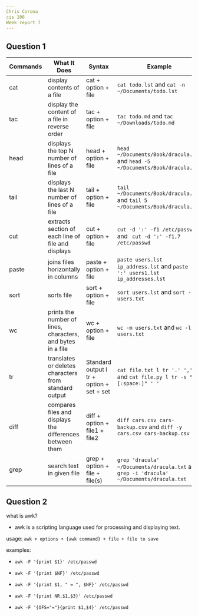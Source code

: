 ```yaml
---
Chris Corona
cis 106
Week report 7
---
```


## Question 1

 | Commands | What It Does                                                | Syntax                                    | Example                                                                                  |
 | -------- | ----------------------------------------------------------- | ----------------------------------------- | ---------------------------------------------------------------------------------------- |
 | cat      | display contents of a file                                  | cat + option + file        | `cat todo.lst` and `cat -n ~/Documents/todo.lst`                                            |
 | tac      | display the content of a file in reverse order              | tac + option + file         | `tac todo.md` and `tac ~/Downloads/todo.md`                                              |
 | head     | displays the top N number of lines of a file                | head + option + file                  | `head ~/Documents/Book/dracula.txt` and `head -5 ~/Documents/Book/dracula.txt`           |
 | tail     | displays the last N number of lines of a file               | tail + option + file                   | `tail ~/Documents/Book/dracula.txt` and `tail 5 ~/Documents/Book/dracula.txt`            |
 | cut      | extracts section of each line of file and displays          | cut + option + file                    | `cut -d ':' -f1 /etc/passwd` and ` cut -d ':' -f1,7 /etc/passwd`                         |
 | paste    | joins files horizontally in columns                         | paste + option + file                  | `paste users.lst ip_address.lst` and `paste -d ':' users1.lst ip_addresses.lst`          |
 | sort     | sorts file                                                  | sort + option + file                 | `sort users.lst` and `sort -r users.txt`                                                 |
 | wc       | prints the number of lines, characters, and bytes in a file | wc + option + file                    | `wc -m users.txt` and `wc -l users.txt`                                                  |
 | tr       | translates or deletes characters from standard output       | Standard output l tr + option + set + set | `cat file.txt l tr '.' ','` and `cat file.py l tr -s "[:space:]" ' '`                    |
 | diff     | compares files and displays the differences between them    | diff + option + file1 + file2             | `diff cars.csv cars-backup.csv` and `diff -y cars.csv cars-backup.csv`                   |
 | grep     | search text in given file                                   | grep + option + file + file(s) | `grep 'dracula' ~/Documents/dracula.txt` and `grep -i 'dracula' ~/Documents/dracula.txt` |

 
 ## Question 2

 what is awk?
  - awk is a scripting language used for processing and displaying text.

usage:
   `awk + options + {awk command} + file + file to save`

examples:
- `awk -F '{print $1}' /etc/passwd`
  
- `awk -F '{print $NF}' /etc/passwd`
  
- `awk -F '{print $1, " = ", $NF}' /etc/passwd`
  
- `awk -F '{print NR,$1,$3}' /etc/passwd`
  
- `awk -F '{OFS="="}{print $1,$4}' /etc/passwd`